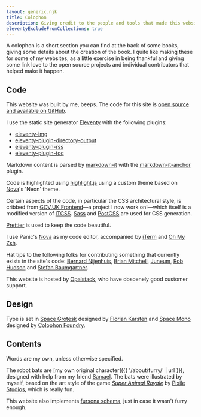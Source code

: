 ```yaml
---
layout: generic.njk
title: Colophon
description: Giving credit to the people and tools that made this website possible.
eleventyExcludeFromCollections: true
---
```


A colophon is a short section you can find at the back of some books, giving some details about the creation of the book. I quite like making these for some of my websites, as a little exercise in being thankful and giving some link love to the open source projects and individual contributors that helped make it happen.

## Code

This website was built by me, beeps. The code for this site is [open source and available on GitHub](https://github.com/querkmachine/beeps.website).

I use the static site generator [Eleventy](http://11ty.dev) with the following plugins:

- [eleventy-img](https://github.com/11ty/eleventy-img)
- [eleventy-plugin-directory-output](https://github.com/11ty/eleventy-plugin-directory-output)
- [eleventy-plugin-rss](https://github.com/11ty/eleventy-plugin-rss)
- [eleventy-plugin-toc](https://github.com/jdsteinbach/eleventy-plugin-toc)

Markdown content is parsed by [markdown-it](https://github.com/markdown-it/markdown-it) with the [markdown-it-anchor](https://github.com/valeriangalliat/markdown-it-anchor) plugin.

Code is highlighted using [highlight.js](https://highlightjs.org/) using a custom theme based on [Nova](http://nova.app)'s 'Neon' theme.

Certain aspects of the code, in particular the CSS architectural style, is cribbed from [GOV.UK Frontend](https://github.com/alphagov/govuk-frontend)—a project I now work on!—which itself is a modified version of [ITCSS](https://itcss.io). [Sass](https://sass-lang.com/) and [PostCSS](https://postcss.org) are used for CSS generation.

[Prettier](https://prettier.io/) is used to keep the code beautiful.

I use Panic's [Nova](http://nova.app) as my code editor, accompanied by [iTerm](https://iterm2.com/) and [Oh My Zsh](https://ohmyz.sh/).

Hat tips to the following folks for contributing something that currently exists in the site's code: [Bernard Nijenhuis](https://bnijenhuis.nl/notes/2021-05-10-automatically-generate-open-graph-images-in-eleventy/), [Brian Mitchell](https://brianm.me/posts/eleventy-redirect-from/), [Juneum](https://juneum.com/articles/eleventy-drafts/), [Rob Hudson](https://rob.cogit8.org/posts/2020-10-28-simple-11ty-cache-busting/) and [Stefan Baumgartner](https://fettblog.eu/11ty-automatic-twitter-cards/).

This website is hosted by [Opalstack](http://opalstack.com/), who have obscenely good customer support.

## Design

Type is set in [Space Grotesk](https://fonts.google.com/specimen/Space+Grotesk) designed by [Florian Karsten](https://floriankarsten.com/) and [Space Mono](https://fonts.google.com/specimen/Space+Mono) designed by [Colophon Foundry](https://www.colophon-foundry.org/).

## Contents

Words are my own, unless otherwise specified.

The robot bats are [my own original character]({{ '/about/furry/' | url }}), designed with help from my friend [Samael](https://twitter.com/Samael101). The bats were illustrated by myself, based on the art style of the game _[Super Animal Royale](https://animalroyale.com)_ by [Pixile Studios](https://pixilestudios.com), which is really fun.

This website also implements [fursona schema](https://github.com/theHedgehog0/fursona-schema), just in case it wasn't furry enough.
